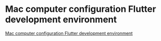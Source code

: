 # Mac computer configuration Flutter development environment
[Mac computer configuration Flutter development environment](https://aiwithcloud.com/2022/09/19/mac_computer_configuration_flutter_development_environment/)